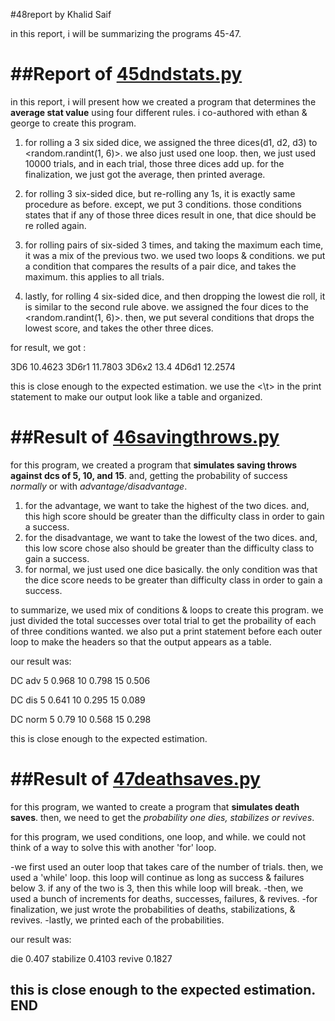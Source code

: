 #48report by Khalid Saif


in this report, i will be summarizing the programs 45-47.

##Report of [45dndstats.py]()
====================================================

in this report, i will present how we created a program that 
			determines the **average stat value** using four different rules.
i co-authored with ethan & george to create this program.

1. for rolling a 3 six sided dice, we assigned the 
			three dices(d1, d2, d3) to <random.randint(1, 6)>. 
			we also just used one loop.
then, we just used 10000 trials, and in each trial, those three dices add up.
			for the finalization, we just got the average, then printed average.

2. for rolling 3 six-sided dice, but re-rolling any 1s, 
			it is exactly same procedure as before. except, we put 3 <if> conditions.
those conditions states that if any of those three dices 
			result in one, that dice should be re rolled again.

3. for rolling pairs of six-sided 3 times, and taking 
			the maximum each time, it was a mix of the previous two.
			we used two loops & conditions. 
we put a condition that compares the results of a 
			pair dice, and takes the maximum. this applies to all trials.

4. lastly, for rolling 4 six-sided dice, and then dropping
			the lowest die roll, it is similar to the second rule above. 
			we assigned the four dices to the <random.randint(1, 6)>.
then, we put several conditions that drops the lowest score, 
			and takes the other three dices. 

for result, we got :

3D6      10.4623
3D6r1    11.7803
3D6x2    13.4
4D6d1    12.2574

this is close enough to the expected estimation. we use the <\t> in 
			the print statement to make our output look like a table and organized.



##Result of [46savingthrows.py]()
==================================================

for this program, we created a program that
				**simulates saving throws against dcs of 5, 10, and 15**. 
				and, getting the probability of success
					*normally* or with *advantage/disadvantage*.

1. for the advantage, we want to take the highest of the two dices. 
				and, this high score should be greater
				than the difficulty class in order to gain a success.
2. for the disadvantage, we want to take the lowest of the two dices. 
				and, this low score chose also should 
				be greater than the difficulty class to gain a success.
3. for normal, we just used one dice basically. 
				the only condition was that the dice
				score needs to be greater than difficulty class in order to gain a success.

to summarize, we used mix of conditions & loops to create this program. 
				we just divided the total successes 
				over total trial to get the probaility of each of three conditions wanted.
we also put a print statement before each outer loop to 
				make the headers so that the output appears as a table.

our result was:

DC      adv
5       0.968
10      0.798
15      0.506


DC      dis
5       0.641
10      0.295
15      0.089


DC      norm
5       0.79
10      0.568
15      0.298

this is close enough to the expected estimation.


##Result of [47deathsaves.py]()
==================================================

for this program, we wanted to create a 
	program that **simulates death saves**. 
				then, we need to get the *probability one dies, stabilizes or revives*.

for this program, we used conditions, one loop, and while. 
				we could not think of a way to solve this with another 'for' loop.

-we first used an outer loop that takes care of the number of trials. 
				then, we used a 'while' loop. 
					this loop will continue as long as success & failures below 3.
if any of the two is 3, then this while loop will break. 
-then, we used a bunch of increments for 
	deaths, successes, failures, & revives.
-for finalization, we just wrote the probabilities of deaths, 
				stabilizations, & revives.
-lastly, we printed each of the probabilities.

our result was:

die 0.407
stabilize 0.4103
revive 0.1827

this is close enough to the expected estimation.															
																					**END**
------------------------------------------------------
